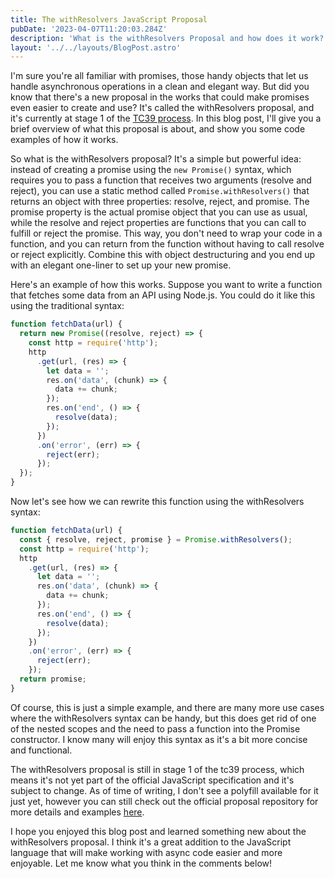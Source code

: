 ```yaml
---
title: The withResolvers JavaScript Proposal
pubDate: '2023-04-07T11:20:03.284Z'
description: 'What is the withResolvers Proposal and how does it work?'
layout: '../../layouts/BlogPost.astro'
---
```


I'm sure you're all familiar with promises, those handy objects that let us handle asynchronous operations in a clean and elegant way. But did you know that there's a new proposal in the works that could make promises even easier to create and use? It's called the withResolvers proposal, and it's currently at stage 1 of the [TC39 process](https://tc39.es/). In this blog post, I'll give you a brief overview of what this proposal is about, and show you some code examples of how it works.

So what is the withResolvers proposal? It's a simple but powerful idea: instead of creating a promise using the `new Promise()` syntax, which requires you to pass a function that receives two arguments (resolve and reject), you can use a static method called `Promise.withResolvers()` that returns an object with three properties: resolve, reject, and promise. The promise property is the actual promise object that you can use as usual, while the resolve and reject properties are functions that you can call to fulfill or reject the promise. This way, you don't need to wrap your code in a function, and you can return from the function without having to call resolve or reject explicitly. Combine this with object destructuring and you end up with an elegant one-liner to set up your new promise.

Here's an example of how this works. Suppose you want to write a function that fetches some data from an API using Node.js. You could do it like this using the traditional syntax:

```javascript
function fetchData(url) {
  return new Promise((resolve, reject) => {
    const http = require('http');
    http
      .get(url, (res) => {
        let data = '';
        res.on('data', (chunk) => {
          data += chunk;
        });
        res.on('end', () => {
          resolve(data);
        });
      })
      .on('error', (err) => {
        reject(err);
      });
  });
}
```

Now let's see how we can rewrite this function using the withResolvers syntax:

```javascript
function fetchData(url) {
  const { resolve, reject, promise } = Promise.withResolvers();
  const http = require('http');
  http
    .get(url, (res) => {
      let data = '';
      res.on('data', (chunk) => {
        data += chunk;
      });
      res.on('end', () => {
        resolve(data);
      });
    })
    .on('error', (err) => {
      reject(err);
    });
  return promise;
}
```

Of course, this is just a simple example, and there are many more use cases where the withResolvers syntax can be handy, but this does get rid of one of the nested scopes and the need to pass a function into the Promise constructor. I know many will enjoy this syntax as it's a bit more concise and functional.

The withResolvers proposal is still in stage 1 of the tc39 process, which means it's not yet part of the official JavaScript specification and it's subject to change. As of time of writing, I don't see a polyfill available for it just yet, however you can still check out the official proposal repository for more details and examples [here](https://github.com/tc39/proposal-promise-with-resolvers).

I hope you enjoyed this blog post and learned something new about the withResolvers proposal. I think it's a great addition to the JavaScript language that will make working with async code easier and more enjoyable. Let me know what you think in the comments below!
